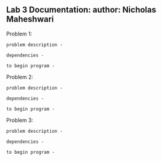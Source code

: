 Lab 3 Documentation:			author: Nicholas Maheshwari
-----------------------------------------------------------------------
Problem 1:

	problem description -

	dependencies - 

	to begin program -
	
	

Problem 2:

	problem description -

	dependencies - 

	to begin program -
	
	

Problem 3:

	problem description -

	dependencies - 

	to begin program -
